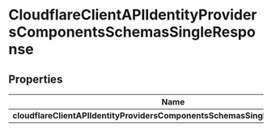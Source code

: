# CloudflareClientAPIIdentityProvidersComponentsSchemasSingleResponse

## Properties
Name | Type | Description | Notes
------------ | ------------- | ------------- | -------------
**cloudflareClientAPIIdentityProvidersComponentsSchemasSingleResponseResult** | [**CloudflareClientAPIIdentityProviders**](CloudflareClientAPIIdentityProviders.md) |  |  [optional]
